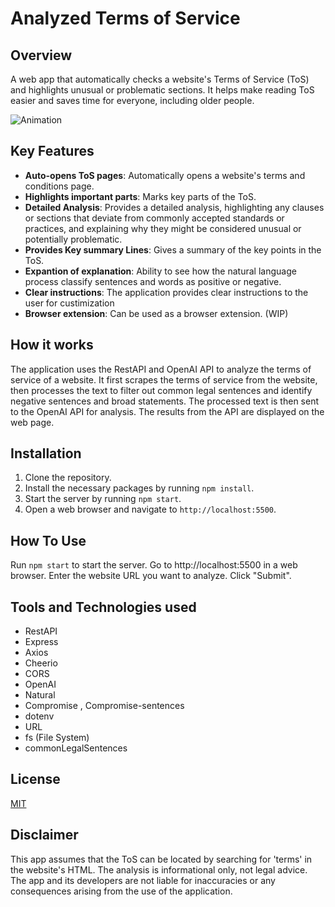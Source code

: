 # Analyzed Terms of Service

## Overview

A web app that automatically checks a website's Terms of Service (ToS) and highlights unusual or problematic sections. It helps make reading ToS easier and saves time for everyone, including older people.

![Animation](https://github.com/davidjia223/TOS-analyzer/assets/45841175/4ee8c368-cec8-4305-b587-6dfcc4c7a73f)

## Key Features

- **Auto-opens ToS pages**: Automatically opens a website's terms and conditions page.
- **Highlights important parts**: Marks key parts of the ToS.
- **Detailed Analysis**: Provides a detailed analysis, highlighting any clauses or sections that deviate from commonly accepted standards or practices, and explaining why they might be considered unusual or potentially problematic.
- **Provides Key summary Lines**: Gives a summary of the key points in the ToS. 
- **Expantion of explanation**: Ability to see how the natural language process classify sentences and words as positive or negative.
- **Clear instructions**: The application provides clear instructions to the user for custimization
- **Browser extension**: Can be used as a browser extension. (WIP)

## How it works

The application uses the RestAPI and OpenAI API to analyze the terms of service of a website. It first scrapes the terms of service from the website, then processes the text to filter out common legal sentences and identify negative sentences and broad statements. The processed text is then sent to the OpenAI API for analysis. The results from the API are displayed on the web page.

## Installation

1. Clone the repository.
2. Install the necessary packages by running `npm install`.
3. Start the server by running `npm start`.
4. Open a web browser and navigate to `http://localhost:5500`.

## How To Use
Run `npm start` to start the server.
Go to http://localhost:5500 in a web browser.
Enter the website URL you want to analyze.
Click "Submit".

## Tools and Technologies used

- RestAPI
- Express
- Axios
- Cheerio
- CORS
- OpenAI
- Natural
- Compromise , Compromise-sentences
- dotenv
- URL
- fs (File System)
- commonLegalSentences
    
## License

[MIT](https://choosealicense.com/licenses/mit/)

## Disclaimer

This app assumes that the ToS can be located by searching for 'terms' in the website's HTML. The analysis is informational only, not legal advice. The app and its developers are not liable for inaccuracies or any consequences arising from the use of the application.
